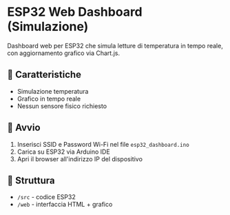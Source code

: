 # ESP32 Web Dashboard (Simulazione)

Dashboard web per ESP32 che simula letture di temperatura in tempo reale, con aggiornamento grafico via Chart.js.

## 🔧 Caratteristiche
- Simulazione temperatura
- Grafico in tempo reale
- Nessun sensore fisico richiesto

## 🚀 Avvio
1. Inserisci SSID e Password Wi-Fi nel file `esp32_dashboard.ino`
2. Carica su ESP32 via Arduino IDE
3. Apri il browser all'indirizzo IP del dispositivo

## 📂 Struttura
- `/src` - codice ESP32
- `/web` - interfaccia HTML + grafico